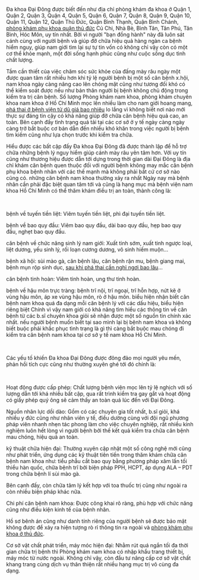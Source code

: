 <p>Đa khoa Đại Đông được biết đến như địa chỉ phòng khám đa khoa ở Quận 1, Quận 2, Quận 3, Quận 4, Quận 5, Quận 6, Quận 7, Quận 8, Quận 9, Quận 10, Quận 11, Quận 12, Quận Thủ Đức, Quận Bình Thạnh, Quận Bình Chánh, <a href="http://phongkhamdaidong.vn/phong-kham-phu-khoa-uy-tin-o-thu-duc-98.html">phòng khám phụ khoa quận thủ đức</a>&nbsp;Củ Chi, Nhà Bè, Bình Tân, Tân Phú, Tân Bình, Hóc Môn, uy tín nhất. Bởi vì người &quot;bạn đồng hành&quot; này đã luôn sát cánh cùng với người bệnh và giúp đỡ chữa hiệu quả hàng ngàn ca bệnh hiểm nguy, giúp nam giới tìm lại sự tự tin vốn có không chỉ vậy còn có một cơ thể khỏe mạnh, một đời sống hạnh phúc cũng như cuộc sống dục tình chất lượng.</p>

<p>Tầm cần thiết của việc chăm sóc sức khỏe của đấng mày râu ngày một được quan tâm rất nhiều hơn khi tỷ lệ người bệnh bị một số căn bệnh x.hội, nam khoa ngày càng nâng cao lên chóng mặt cũng như tương đối khó có thể kiểm soát được nếu như bản thân người bị bệnh không chủ động trong kiểm tra trị căn bệnh. Số lượng Phòng khám nam khoa, phòng khám chuyên khoa nam khoa ở Hồ Chí Minh mọc lên nhiều làm cho nam giới hoang mang, <a href="http://phongkhamdaidong.vn/chi-phi-pha-thai-o-benh-vien-tu-du-gia-bao-nhieu-tien-69.html">phá thai ở bệnh viện từ dũ giá bao nhiêu</a>&nbsp;lo lắng vì không biết nơi nào mới thực sự đáng tin cậy có khả năng giúp đỡ chữa căn bệnh hiệu quả cao, an toàn. Bên cạnh đấy tình trạng quá tải tại các cơ sở ở y tế ngày càng ngày càng trở bắt buộc cơ bản dẫn đến nhiều khó khăn trong việc người bị bệnh tìm kiếm cũng như lựa chọn trước khi kiểm tra chữa.</p>

<p>Hiểu được các bất cập đấy Đa khoa Đại Đông đã được thành lập để hỗ trợ chữa những bệnh lý nguy hiểm giúp cánh mày râu yên tâm hơn. Với uy tín cũng như thương hiệu được dẫn tới dựng trong thời gian dài Đại Đông là địa chỉ khám căn bệnh quen thuộc đối với người bệnh không may mắc căn bệnh phụ khoa bệnh nhân với các thế mạnh mà không phải bất cứ cơ sở nào cũng có. những căn bệnh nam khoa thường xảy ra nhất Ngày nay mà bệnh nhân cần phải đặc biệt quan tâm tới và cũng là hạng mục mà bệnh viện nam khoa Hồ Chí Minh có thể thăm khám điều trị an toàn, thành công là:</p>

<p>&nbsp;</p>

<p>bệnh về tuyến tiền liệt: Viêm tuyến tiền liệt, phì đại tuyến tiền liệt.</p>

<p>bệnh về bao quy đầu: Viêm bao quy đầu, dài bao quy đầu, hẹp bao quy đầu, nghẹt bao quy đầu.</p>

<p>căn bệnh về chức năng sinh lý nam giới: Xuất tinh sớm, xuất tinh ngược loại, liệt dương, yếu sinh lý, rối loạn cương dương, vô sinh hiếm muộn...</p>

<p>bệnh xã hội: sùi mào gà, căn bệnh lậu, căn bệnh rận mu, bệnh giang mai, bệnh mụn rộp sinh dục, <a href="http://phongkhamdaidong.vn/sau-khi-pha-thai-can-nghi-ngoi-bao-lau-86.html">sau khi phá thai cần nghỉ ngơi bao lâu</a>&hellip;</p>

<p>căn bệnh tinh hoàn: Viêm tinh hoàn, ung thư tinh hoàn.</p>

<p>bệnh về hậu môn trực tràng: bệnh trĩ nội, trĩ ngoại, trĩ hỗn hợp, nứt kẽ ở vùng hậu môn, áp xe vùng hậu môn, rò ở hậu môn. biểu hiện nhận biết căn bệnh nam khoa quá đa dạng mỗi căn bệnh lý với các dấu hiệu, biểu hiện riêng biệt Chính vì vậy nam giới có khả năng tìm hiểu các thông tin về căn bệnh từ các b.sĩ chuyên khoa giỏi sẽ nhận được một số nguồn tin chính xác nhất. nếu người bệnh muốn biết tại sao mình lại bị bệnh nam khoa và không biết buộc phải khắc phục tình trạng là gì thì càng bắt buộc mau chóng đi kiểm tra căn bệnh nam khoa tại cơ sở y tế nam khoa Hồ Chí Minh.</p>

<p>&nbsp;</p>

<p>Các yếu tố khiến Đa khoa Đại Đông được đông đảo mọi người yêu mến, phản hồi tích cực cũng như thường xuyên ghé tới đó chính là:</p>

<p>&nbsp;</p>

<p>Hoạt động được cấp phép: Chất lượng bệnh viện mọc lên tỷ lệ nghịch với số lượng dẫn tới khá nhiều bất cập, qua rất trình kiểm tra gay gắt và hoạt động có giấy phép quý ông sẽ cảm thấy an toàn quá lúc đến với Đại Đông.</p>

<p>Nguồn nhân lực dồi dào: Gồm có các chuyên gia tốt nhất, b.sĩ giỏi, khá nhiều y đức cũng như nhân viên y tế, điều dường cùng với đội ngũ phương pháp viên nhanh nhẹn tác phong làm cho việc chuyên nghiệp, rất nhiều kinh nghiệm luôn hết lòng vì người bệnh bởi thế kết quả kiểm tra chữa căn bệnh mau chóng, hiệu quả an toàn.</p>

<p>kỹ thuật chữa hiện đại: Thường xuyên cập nhật một số công nghệ mới cũng như phát triển, ứng dụng các kỹ thuật tiên tiến trong thăm khám chữa căn bệnh nam khoa như: tiểu phẫu cắt bao quy bằng phương pháp xâm lấn tối thiểu hàn quốc, chữa bệnh trĩ bởi biện pháp PPH, HCPT, áp dụng ALA &ndash; PDT trong chữa bệnh lí sùi mào gà.</p>

<p>Bên cạnh đấy, còn chữa tâm lý kết hợp với toa thuốc trị cũng như ngoài ra còn nhiều biện pháp khác nữa.</p>

<p>Chi phí căn bệnh nam khoa: Được công khai rõ ràng, phù hợp với chức năng cũng như điều kiện kinh tế của bệnh nhân.</p>

<p>Hồ sơ bênh án cũng như danh tính riêng của người bệnh sẽ được bảo mật không được để xảy ra hiện tượng rò rỉ thông tin ra ngoài và <a href="http://phongkhamdaidong.vn/phong-kham-phu-khoa-uy-tin-o-thu-duc-98.html">phòng khám phụ khoa ở thủ đức</a>.</p>

<p>Cơ sở vật chất phát triển, máy móc hiện đại: Nhằm rút quá ngắn tối đa thời gian chữa trị bệnh thì Phòng khám nam khoa có nhập khẩu trang thiết bị, máy móc từ nước ngoài. Không chỉ vậy, còn đầu tư nâng cấp cơ sở vật chất khang trang cùng dịch vụ thân thiện rất nhiều hạng mục trị vô cùng đa dạng.</p>

<p>&nbsp;</p>
